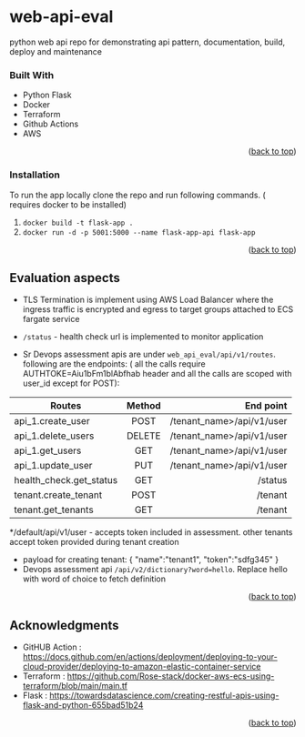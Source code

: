 # web-api-eval
python web api repo for demonstrating api pattern, documentation, build, deploy and maintenance


### Built With

* Python Flask
* Docker
* Terraform
* Github Actions
* AWS

<p align="right">(<a href="#readme-top">back to top</a>)</p>



### Installation

To run the app locally clone the repo and run following commands. ( requires docker to be installed)

1. ```docker build -t flask-app . ```
2. ```docker run -d -p 5001:5000 --name flask-app-api flask-app ```



<p align="right">(<a href="#readme-top">back to top</a>)</p>



<!-- Evalutaions aspects -->
## Evaluation aspects

* TLS Termination is implement using AWS Load Balancer where the ingress traffic is encrypted and egress to target groups attached to ECS fargate service

* ```/status``` - health check url is implemented to monitor application

* Sr Devops assessment apis are under ```web_api_eval/api/v1/routes```. following are the endpoints: ( all the calls require AUTHTOKE=Aiu1bFm1blAbfhab header and all the calls are scoped with user_id except for POST):


| Routes        | Method           | End point  |
| ------------- |:-------------:| -----:|
|  api_1.create_user | POST | /tenant_name>/api/v1/user |
| api_1.delete_users | DELETE | /tenant_name>/api/v1/user |
| api_1.get_users    | GET | /tenant_name>/api/v1/user |
| api_1.update_user  | PUT | /tenant_name>/api/v1/user  |
| health_check.get_status | GET|/status   |
|tenant.create_tenant  | POST| /tenant |
|tenant.get_tenants    | GET | /tenant |

*/default/api/v1/user - accepts token included in assessment. other tenants accept token provided during tenant creation
* payload for creating tenant:
    {
        "name":"tenant1",
        "token":"sdfg345"
    }
* Devops assessment api ```/api/v2/dictionary?word=hello```. Replace hello with word of choice to fetch definition

<p align="right">(<a href="#readme-top">back to top</a>)</p>



<!-- ACKNOWLEDGMENTS -->
## Acknowledgments


* GitHUB Action : https://docs.github.com/en/actions/deployment/deploying-to-your-cloud-provider/deploying-to-amazon-elastic-container-service
* Terraform : https://github.com/Rose-stack/docker-aws-ecs-using-terraform/blob/main/main.tf
* Flask : https://towardsdatascience.com/creating-restful-apis-using-flask-and-python-655bad51b24

<p align="right">(<a href="#readme-top">back to top</a>)</p>


